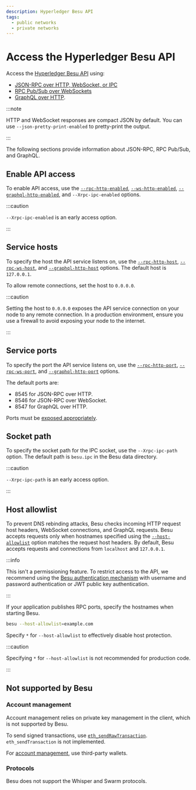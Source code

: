 ```yaml
---
description: Hyperledger Besu API
tags:
  - public networks
  - private networks
---
```


# Access the Hyperledger Besu API

Access the [Hyperledger Besu API](../../reference/api/index.md) using:

- [JSON-RPC over HTTP, WebSocket, or IPC](json-rpc.md)
- [RPC Pub/Sub over WebSockets](rpc-pubsub.md)
- [GraphQL over HTTP](graphql.md).

:::note

HTTP and WebSocket responses are compact JSON by default. You can use `--json-pretty-print-enabled`
to pretty-print the output.

:::

The following sections provide information about JSON-RPC, RPC Pub/Sub, and GraphQL.

## Enable API access

To enable API access, use the [`--rpc-http-enabled`](../../reference/cli/options.md#rpc-http-enabled), [`--ws-http-enabled`](../../reference/cli/options.md#rpc-ws-enabled), [`--graphql-http-enabled`](../../reference/cli/options.md#graphql-http-enabled), and `--Xrpc-ipc-enabled` options.

:::caution

`--Xrpc-ipc-enabled` is an early access option.

:::

## Service hosts

To specify the host the API service listens on, use the [`--rpc-http-host`](../../reference/cli/options.md#rpc-http-host), [`--rpc-ws-host`](../../reference/cli/options.md#rpc-ws-host), and [`--graphql-http-host`](../../reference/cli/options.md#graphql-http-host) options. The default host is `127.0.0.1`.

To allow remote connections, set the host to `0.0.0.0`.

:::caution

Setting the host to `0.0.0.0` exposes the API service connection on your node to any remote connection. In a production environment, ensure you use a firewall to avoid exposing your node to the internet.

:::

## Service ports

To specify the port the API service listens on, use the [`--rpc-http-port`](../../reference/cli/options.md#rpc-http-port), [`--rpc-ws-port`](../../reference/cli/options.md#rpc-ws-port), and [`--graphql-http-port`](../../reference/cli/options.md#graphql-http-port) options.

The default ports are:

- 8545 for JSON-RPC over HTTP.
- 8546 for JSON-RPC over WebSocket.
- 8547 for GraphQL over HTTP.

Ports must be [exposed appropriately](../connect/configure-ports.md).

## Socket path

To specify the socket path for the IPC socket, use the `--Xrpc-ipc-path` option. The default path is `besu.ipc` in the Besu data directory.

:::caution

`--Xrpc-ipc-path` is an early access option.

:::

## Host allowlist

To prevent DNS rebinding attacks, Besu checks incoming HTTP request host headers, WebSocket connections, and GraphQL requests. Besu accepts requests only when hostnames specified using the [`--host-allowlist`](../../reference/cli/options.md#host-allowlist) option matches the request host headers. By default, Besu accepts requests and connections from `localhost` and `127.0.0.1`.

:::info

This isn't a permissioning feature. To restrict access to the API, we recommend using the [Besu authentication mechanism](authenticate.md) with username and password authentication or JWT public key authentication.

:::

If your application publishes RPC ports, specify the hostnames when starting Besu.

```bash
besu --host-allowlist=example.com
```

Specify `*` for `--host-allowlist` to effectively disable host protection.

:::caution

Specifying `*` for `--host-allowlist` is not recommended for production code.

:::

## Not supported by Besu

### Account management

Account management relies on private key management in the client, which is not supported by Besu.

To send signed transactions, use [`eth_sendRawTransaction`](../../reference/api/index.md#eth_sendrawtransaction). `eth_sendTransaction` is not implemented.

For [account management](../send-transactions.md#use-wallets-for-key-management), use third-party wallets.

### Protocols

Besu does not support the Whisper and Swarm protocols.
